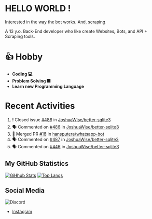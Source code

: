 # HELLO WORLD !

Interested in the way the bot works. And, scraping.

A 13 y.o. Back-End developer who like create Websites, Bots, and API + Scraping tools.

# 👍 Hobby

- **Coding 💻**
- **Problem Solving 🎆**
- **Learn new Programming Language**

# Recent Activities

<!--START_SECTION:activity-->
1. ❗️ Closed issue [#486](https://github.com/JoshuaWise/better-sqlite3/issues/486) in [JoshuaWise/better-sqlite3](https://github.com/JoshuaWise/better-sqlite3)
2. 🗣 Commented on [#486](https://github.com/JoshuaWise/better-sqlite3/issues/486) in [JoshuaWise/better-sqlite3](https://github.com/JoshuaWise/better-sqlite3)
3. 🎉 Merged PR [#18](https://github.com/hansputera/whatsapp-bot/pull/18) in [hansputera/whatsapp-bot](https://github.com/hansputera/whatsapp-bot)
4. 🗣 Commented on [#487](https://github.com/JoshuaWise/better-sqlite3/issues/487) in [JoshuaWise/better-sqlite3](https://github.com/JoshuaWise/better-sqlite3)
5. 🗣 Commented on [#446](https://github.com/JoshuaWise/better-sqlite3/issues/446) in [JoshuaWise/better-sqlite3](https://github.com/JoshuaWise/better-sqlite3)
<!--END_SECTION:activity-->

## My GitHub Statistics
[![GiHhub Stats](https://github-readme-stats.vercel.app/api?username=hansputera&show_icons=true&theme=dark)](https://github.com/hansputera)
[![Top Langs](https://github-readme-stats.vercel.app/api/top-langs/?username=hansputera&layout=compact&theme=dark)](https://github.com/hansputera)

## Social Media

![Discord](https://discord.c99.nl/widget/theme-3/761198669302464533.png)
- [Instagram](https://instagram.com/hanif.dwy.putra12)
